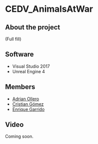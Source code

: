 # CEDV_AnimalsAtWar

## About the project

(Full fill)

## Software

* Visual Studio 2017
* Unreal Engine 4

## Members

* [Adrian Ollero](https://github.com/adrian-ollero)
* [Cristian Gómez](https://github.com/Cris21395)
* [Enrique Garrido](https://github.com/EnriqueGarrido)

## Video

Coming soon.
